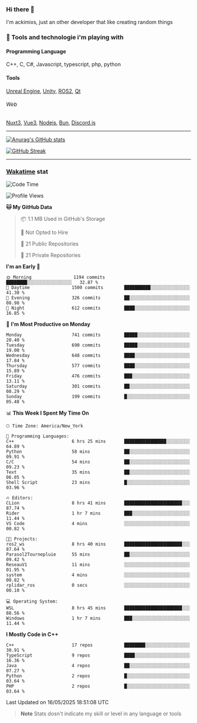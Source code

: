 ### Hi there 👋

I'm ackimixs, just an other developer that like creating random things

### 🧰 Tools and technologie i'm playing with

#### Programming Language
C++, C, C#, Javascript, typescript, php, python

#### Tools
[Unreal Engine](https://www.unrealengine.com), [Unity](https://unity.com/), [ROS2](https://ros.org/), [Qt](https://www.qt.io/)

###### Web
[Nuxt3](https://nuxt.com/), [Vue3](https://vuejs.org/), [Nodejs](https://nodejs.org), [Bun](https://bun.sh/), [Discord.js](https://discord.js.org/)

---

[![Anurag's GitHub stats](https://github-readme-stats.vercel.app/api?username=ackimixs&show_icons=true&theme=github_dark&count_private=true)](https://github.com/anuraghazra/github-readme-stats)

[![GitHub Streak](https://github-readme-streak-stats.herokuapp.com?user=Ackimixs&theme=github-dark-blue&date_format=j%20M%5B%20Y%5D&mode=weekly)](https://git.io/streak-stats)

---
 
 ### [Wakatime](https://wakatime.com/) stat

<!--START_SECTION:waka-->
![Code Time](http://img.shields.io/badge/Code%20Time-1%2C640%20hrs%2025%20mins-blue)

![Profile Views](http://img.shields.io/badge/Profile%20Views-0-blue)

**🐱 My GitHub Data** 

> 📦 1.1 MB Used in GitHub's Storage 
 > 
> 🚫 Not Opted to Hire
 > 
> 📜 21 Public Repositories 
 > 
> 🔑 21 Private Repositories 
 > 
**I'm an Early 🐤** 

```text
🌞 Morning                1194 commits        ████████░░░░░░░░░░░░░░░░░   32.87 % 
🌆 Daytime                1500 commits        ██████████░░░░░░░░░░░░░░░   41.30 % 
🌃 Evening                326 commits         ██░░░░░░░░░░░░░░░░░░░░░░░   08.98 % 
🌙 Night                  612 commits         ████░░░░░░░░░░░░░░░░░░░░░   16.85 % 
```
📅 **I'm Most Productive on Monday** 

```text
Monday                   741 commits         █████░░░░░░░░░░░░░░░░░░░░   20.40 % 
Tuesday                  690 commits         █████░░░░░░░░░░░░░░░░░░░░   19.00 % 
Wednesday                648 commits         ████░░░░░░░░░░░░░░░░░░░░░   17.84 % 
Thursday                 577 commits         ████░░░░░░░░░░░░░░░░░░░░░   15.89 % 
Friday                   476 commits         ███░░░░░░░░░░░░░░░░░░░░░░   13.11 % 
Saturday                 301 commits         ██░░░░░░░░░░░░░░░░░░░░░░░   08.29 % 
Sunday                   199 commits         █░░░░░░░░░░░░░░░░░░░░░░░░   05.48 % 
```


📊 **This Week I Spent My Time On** 

```text
🕑︎ Time Zone: America/New_York

💬 Programming Languages: 
C++                      6 hrs 25 mins       ████████████████░░░░░░░░░   64.89 % 
Python                   58 mins             ██░░░░░░░░░░░░░░░░░░░░░░░   09.91 % 
C/C                      54 mins             ██░░░░░░░░░░░░░░░░░░░░░░░   09.23 % 
Text                     35 mins             ██░░░░░░░░░░░░░░░░░░░░░░░   06.05 % 
Shell Script             23 mins             █░░░░░░░░░░░░░░░░░░░░░░░░   03.96 % 

🔥 Editors: 
CLion                    8 hrs 41 mins       ██████████████████████░░░   87.74 % 
Rider                    1 hr 7 mins         ███░░░░░░░░░░░░░░░░░░░░░░   11.44 % 
VS Code                  4 mins              ░░░░░░░░░░░░░░░░░░░░░░░░░   00.82 % 

🐱‍💻 Projects: 
ros2_ws                  8 hrs 40 mins       ██████████████████████░░░   87.64 % 
Parasol2Tournepluie      55 mins             ██░░░░░░░░░░░░░░░░░░░░░░░   09.42 % 
ReseauV1                 11 mins             ░░░░░░░░░░░░░░░░░░░░░░░░░   01.95 % 
system                   4 mins              ░░░░░░░░░░░░░░░░░░░░░░░░░   00.82 % 
rplidar_ros              0 secs              ░░░░░░░░░░░░░░░░░░░░░░░░░   00.10 % 

💻 Operating System: 
WSL                      8 hrs 45 mins       ██████████████████████░░░   88.56 % 
Windows                  1 hr 7 mins         ███░░░░░░░░░░░░░░░░░░░░░░   11.44 % 
```

**I Mostly Code in C++** 

```text
C++                      17 repos            ████████░░░░░░░░░░░░░░░░░   30.91 % 
TypeScript               9 repos             ████░░░░░░░░░░░░░░░░░░░░░   16.36 % 
Java                     4 repos             ██░░░░░░░░░░░░░░░░░░░░░░░   07.27 % 
Python                   2 repos             █░░░░░░░░░░░░░░░░░░░░░░░░   03.64 % 
PHP                      2 repos             █░░░░░░░░░░░░░░░░░░░░░░░░   03.64 % 
```




 Last Updated on 16/05/2025 18:51:08 UTC
<!--END_SECTION:waka-->

> **Note**
> Stats dosn't indicate my skill or level in any language or tools
